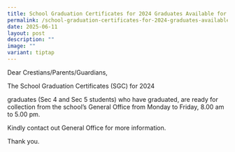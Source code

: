 ```yaml
---
title: School Graduation Certificates for 2024 Graduates Available for Pick up
permalink: /school-graduation-certificates-for-2024-graduates-available-for-pick-up/
date: 2025-06-11
layout: post
description: ""
image: ""
variant: tiptap
---
```

<p>Dear Crestians/Parents/Guardians,</p>
<p>The School Graduation Certificates (SGC) for 2024</p>
<p>graduates (Sec 4 and Sec 5 students) who have graduated, are ready for
collection from the school’s General Office from Monday to Friday, 8.00
am to 5.00 pm.</p>
<p>Kindly contact out General Office for more information.</p>
<p>Thank you.</p>